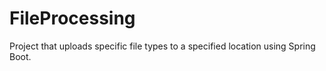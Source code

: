 # FileProcessing

Project that uploads specific file types to a specified location using Spring Boot.
